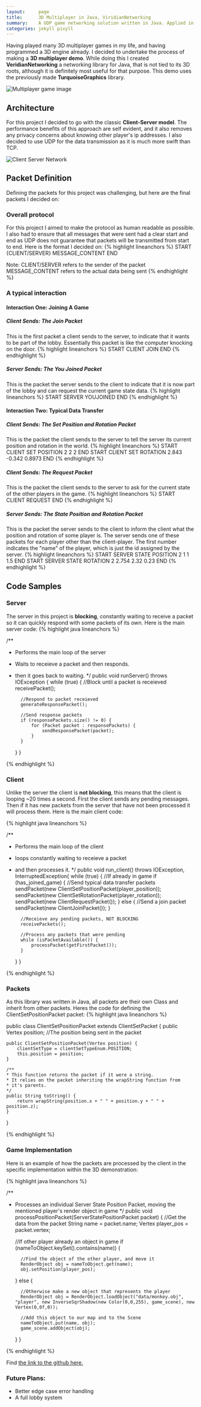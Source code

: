 ```yaml
---
layout:     page
title:      3D Multiplayer in Java, ViridianNetworking
summary:    A UDP game networking solution written in Java. Applied in a 3D multiplayer demo. 
categories: jekyll pixyll
---
```


Having played many 3D multiplayer games in my life, and having programmed a 3D engine already.
I decided to undertake the process of making a __3D multiplayer demo__. While doing this I created __VeridianNetworking__
a networking library for Java, that is not tied to its 3D roots, although it is definitely most useful
for that purpose. This demo uses the previously made __TurquoiseGraphics__ library.

![Multiplayer game image](/images/multiplayer-demo.png)


## Architecture

For this project I decided to go with the classic __Client-Server model__. 
The performance benefits of this approach are self evident, and it also removes any 
privacy concerns about knowing other player's ip addresses. I also decided to use UDP 
for the data transmission as it is much more swift than TCP.

![Client Server Network](/images/client-server-network.png)

## Packet Definition
Defining the packets for this project was challenging, but here are the final packets I decided on:

### Overall protocol
For this project I aimed to make the protocol as human readable as possible. I also had to ensure that
all messages that were sent had a clear start and end as UDP does not guarantee that packets
will be transmitted from start to end. Here is the format I decided on:
{% highlight  lineanchors %}
START {CLIENT/SERVER} MESSAGE_CONTENT END

Note: 
CLIENT/SERVER refers to the sender of the packet
MESSAGE_CONTENT refers to the actual data being sent
{% endhighlight %}

### A typical interaction
####      Interaction One: Joining A Game
##### Client Sends: The Join Packet
This is the first packet a client sends to the server, to indicate that it wants 
to be part of the lobby. Essentially this packet is like the computer knocking on the door.
{% highlight  lineanchors %}
START CLIENT JOIN END
{% endhighlight %}
##### Server Sends: The You Joined Packet
This is the packet the server sends to the client to indicate that
it is now part of the lobby and can request the current game state data.
{% highlight  lineanchors %}
START SERVER YOUJOINED END
{% endhighlight %}




####      Interaction Two: Typical Data Transfer
##### Client Sends: The Set Position and Rotation Packet
This is the packet the client sends to the server to tell the server its current
position and rotation in the world. 
{% highlight  lineanchors %}
START CLIENT SET POSITION 2 2 2 END
START CLIENT SET ROTATION 2.843 -0.342 0.8973 END
{% endhighlight %}
##### Client Sends: The Request Packet
This is the packet the client sends to the server to ask for the current state of the other players
in the game.
{% highlight  lineanchors %}
START CLIENT REQUEST END
{% endhighlight %}
  
##### Server Sends: The State Position and Rotation Packet
This is the packet the server sends to the client to inform the client what the position and rotation of some player is.
The server sends one of these packets for each player other than the client-player. The first number indicates
the "name" of the player, which is just the id assigned by the server.
{% highlight  lineanchors %}
START SERVER STATE POSITION 2 1 1 1.5 END
START SERVER STATE ROTATION 2 2.754 2.32 0.23 END
{% endhighlight %}

## Code Samples 
### Server
The server in this project is __blocking__, constantly waiting to receive a 
packet so it can quickly respond with some packets of its own. 
Here is the main server code:
{% highlight java lineanchors %}

/**
* Performs the main loop of the server 
* Waits to receieve a packet and then responds.
* then it goes back to waiting.
*/
public void runServer() throws IOException {
    while (true) {
        //Block until a packet is receieved
        receivePacket();

        //Respond to packet receieved
        generateResponsePacket();

        //Send response packets
        if (responsePackets.size() != 0) {
            for (Packet packet : responsePackets) {
                sendResponsePacket(packet);
            }
        }
    }
}

{% endhighlight %}

### Client

Unlike the server the client is __not blocking__, this means
that the client is looping ~20 times a second. First the 
client sends any pending messages. Then if it has 
new packets from the server that have not been processed it will process them.
Here is the main client code:

{% highlight java lineanchors %}

/**
* Performs the main loop of the client 
* loops constantly waiting to receieve a packet 
* and then processes it.
*/
public void run_client() throws IOException, InterruptedException{
    while (true) {
        //If already in game
        if (has_joined_game) {
            //Send typical data transfer packets
            sendPacket(new ClientSetPositionPacket(player_position));
            sendPacket(new ClientSetRotationPacket(player_rotation));
            sendPacket(new ClientRequestPacket());
        } else {
            //Send a join packet
            sendPacket(new ClientJoinPacket());
        }
        
        //Receieve any pending packets, NOT BLOCKING
        receivePackets();

        //Process any packets that were pending
        while (isPacketAvailable()) {
            processPacket(getFirstPacket());
        }

    }
}

{% endhighlight %}

### Packets
As this library was written in Java, all packets are their own Class and inherit from other packets. 
Heres the code for defining the ClientSetPositionPacket packet: 
{% highlight java lineanchors %}

public class ClientSetPositionPacket extends ClientSetPacket {
    public Vertex position; //The position being sent in the packet

    public ClientSetPositionPacket(Vertex position) {
        clientSetType = clientSetTypeEnum.POSITION;
        this.position = position;
    }

    /**
    * This function returns the packet if it were a string.
    * It relies on the packet inheriting the wrapString function from
    * it's parents.
    */
    public String toString() {
        return wrapString(position.x + " " + position.y + " " + position.z);
    }
}

{% endhighlight %}

### Game Implementation
Here is an example of how the packets are processed by the client
 in the specific implementation within the 3D demonstration:

{% highlight java lineanchors %}

/**
* Processes an individual Server State Position Packet, moving the mentioned player's render object in game
*/
public void processPositionPacket(ServerStatePositionPacket packet) {
    //Get the data from the packet
    String name = packet.name;
    Vertex player_pos = packet.vertex;

    //If other player already an object in game
    if (nameToObject.keySet().contains(name)) {

        //Find the object of the other player, and move it
        RenderObject obj = nameToObject.get(name);  
        obj.setPosition(player_pos);

    } else {

        //Otherwise make a new object that represents the player
        RenderObject obj = RenderObject.loadObject("data/monkey.obj", "player", new InverseSqrShadow(new Color(0,0,255), game_scene), new Vertex(0,0f,0));

        //Add this object to our map and to the Scene
        nameToObject.put(name, obj);
        game_scene.addObject(obj);

    }
}

{% endhighlight %}

Find [the link to the github here.](https://github.com/jc10101010/ViridianNetworking)

### Future Plans: 
  * Better edge case error handling
  * A full lobby system
